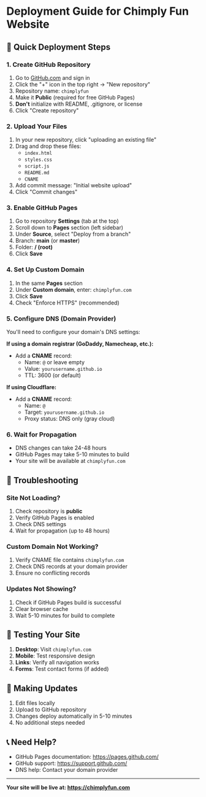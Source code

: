 # Deployment Guide for Chimply Fun Website

## 🚀 Quick Deployment Steps

### 1. Create GitHub Repository
1. Go to [GitHub.com](https://github.com) and sign in
2. Click the "+" icon in the top right → "New repository"
3. Repository name: `chimplyfun`
4. Make it **Public** (required for free GitHub Pages)
5. **Don't** initialize with README, .gitignore, or license
6. Click "Create repository"

### 2. Upload Your Files
1. In your new repository, click "uploading an existing file"
2. Drag and drop these files:
   - `index.html`
   - `styles.css`
   - `script.js`
   - `README.md`
   - `CNAME`
3. Add commit message: "Initial website upload"
4. Click "Commit changes"

### 3. Enable GitHub Pages
1. Go to repository **Settings** (tab at the top)
2. Scroll down to **Pages** section (left sidebar)
3. Under **Source**, select "Deploy from a branch"
4. Branch: **main** (or **master**)
5. Folder: **/ (root)**
6. Click **Save**

### 4. Set Up Custom Domain
1. In the same **Pages** section
2. Under **Custom domain**, enter: `chimplyfun.com`
3. Click **Save**
4. Check "Enforce HTTPS" (recommended)

### 5. Configure DNS (Domain Provider)
You'll need to configure your domain's DNS settings:

**If using a domain registrar (GoDaddy, Namecheap, etc.):**
- Add a **CNAME** record:
  - Name: `@` or leave empty
  - Value: `yourusername.github.io`
  - TTL: 3600 (or default)

**If using Cloudflare:**
- Add a **CNAME** record:
  - Name: `@`
  - Target: `yourusername.github.io`
  - Proxy status: DNS only (gray cloud)

### 6. Wait for Propagation
- DNS changes can take 24-48 hours
- GitHub Pages may take 5-10 minutes to build
- Your site will be available at `chimplyfun.com`

## 🔧 Troubleshooting

### Site Not Loading?
1. Check repository is **public**
2. Verify GitHub Pages is enabled
3. Check DNS settings
4. Wait for propagation (up to 48 hours)

### Custom Domain Not Working?
1. Verify CNAME file contains `chimplyfun.com`
2. Check DNS records at your domain provider
3. Ensure no conflicting records

### Updates Not Showing?
1. Check if GitHub Pages build is successful
2. Clear browser cache
3. Wait 5-10 minutes for build to complete

## 📱 Testing Your Site

1. **Desktop**: Visit `chimplyfun.com`
2. **Mobile**: Test responsive design
3. **Links**: Verify all navigation works
4. **Forms**: Test contact forms (if added)

## 🔄 Making Updates

1. Edit files locally
2. Upload to GitHub repository
3. Changes deploy automatically in 5-10 minutes
4. No additional steps needed

## 📞 Need Help?

- GitHub Pages documentation: https://pages.github.com/
- GitHub support: https://support.github.com/
- DNS help: Contact your domain provider

---

**Your site will be live at: https://chimplyfun.com** 